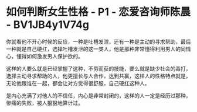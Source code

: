 # 如何判断女生性格 - P1 - 恋爱咨询师陈晨 - BV1JB4y1V74g

你就看他不开心时候的反应，一种是吐槽发泄，还有一种是主动的寻求帮助，最后一种就是自己硬扛，选择吐槽发泄的这一类人，他是那种非常懂得利用男人的同情心，懂得如何激发男人保护欲的。

这样的人要么就是已经掌握了这种，不劳而获的技能，要么就是缺少社会的毒打，选择主动寻求帮助的人，他更擅长与人合作，达到共赢，这样人的性格特点就是，无论他跟谁在一起，都会让对方觉得很舒服，自己硬扛这种人。

是内心充满了对他人的不信任，内心是非常封闭的，这样的人一定是经历过那种，惨痛的失败，被人狠狠地算计过。

